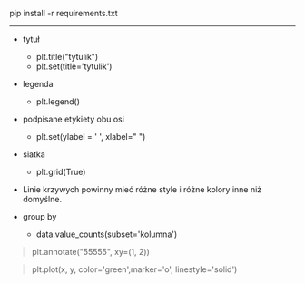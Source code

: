 
pip install -r requirements.txt

----

- tytuł 
    - plt.title("tytulik")
    - plt.set(title='tytulik')

- legenda
    - plt.legend()		

- podpisane etykiety obu osi 
    - plt.set(ylabel = ' ', xlabel=" ")	

- siatka
    - plt.grid(True)	

- Linie krzywych powinny mieć różne style i różne kolory inne niż domyślne.

- group by
    - data.value_counts(subset='kolumna')



>plt.annotate("55555", xy=(1, 2))

>plt.plot(x, y, color='green',marker='o', linestyle='solid')
